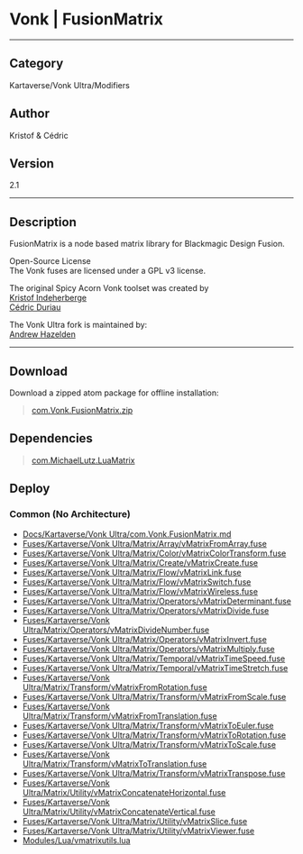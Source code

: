 # Vonk | FusionMatrix
___

## Category
Kartaverse/Vonk Ultra/Modifiers

## Author
Kristof & Cédric

## Version
2.1

___

## Description
<p>FusionMatrix is a node based matrix library for Blackmagic Design Fusion.</p>

<p>Open-Source License<br>
The Vonk fuses are licensed under a GPL v3 license.</p>

<p>The original Spicy Acorn Vonk toolset was created by<br>
<a href="mailto:xmnr0x23@gmail.com">Kristof Indeherberge</a><br>
<a href="mailto:duriau.cedric@live.be">C&eacute;dric Duriau</a></p>

<p>The Vonk Ultra fork is maintained by:<br>
<a href="mailto:andrew@andrewhazelden.com">Andrew Hazelden</a></p>

___

## Download

Download a zipped atom package for offline installation:
> [com.Vonk.FusionMatrix.zip](https://gitlab.com/WeSuckLess/Reactor/-/archive/master/Reactor-master.zip?path=Atoms/com.Vonk.FusionMatrix)  

## Dependencies

> [com.MichaelLutz.LuaMatrix](com.MichaelLutz.LuaMatrix.md)  
## Deploy

### Common (No Architecture)

<ul>
<li><a href="https://gitlab.com/WeSuckLess/Reactor/-/blob/master/Atoms/com.Vonk.FusionMatrix/Docs/Kartaverse/Vonk Ultra/com.Vonk.FusionMatrix.md?ref_type=heads">Docs/Kartaverse/Vonk Ultra/com.Vonk.FusionMatrix.md</a></li>
<li><a href="https://gitlab.com/WeSuckLess/Reactor/-/blob/master/Atoms/com.Vonk.FusionMatrix/Fuses/Kartaverse/Vonk Ultra/Matrix/Array/vMatrixFromArray.fuse?ref_type=heads">Fuses/Kartaverse/Vonk Ultra/Matrix/Array/vMatrixFromArray.fuse</a></li>
<li><a href="https://gitlab.com/WeSuckLess/Reactor/-/blob/master/Atoms/com.Vonk.FusionMatrix/Fuses/Kartaverse/Vonk Ultra/Matrix/Color/vMatrixColorTransform.fuse?ref_type=heads">Fuses/Kartaverse/Vonk Ultra/Matrix/Color/vMatrixColorTransform.fuse</a></li>
<li><a href="https://gitlab.com/WeSuckLess/Reactor/-/blob/master/Atoms/com.Vonk.FusionMatrix/Fuses/Kartaverse/Vonk Ultra/Matrix/Create/vMatrixCreate.fuse?ref_type=heads">Fuses/Kartaverse/Vonk Ultra/Matrix/Create/vMatrixCreate.fuse</a></li>
<li><a href="https://gitlab.com/WeSuckLess/Reactor/-/blob/master/Atoms/com.Vonk.FusionMatrix/Fuses/Kartaverse/Vonk Ultra/Matrix/Flow/vMatrixLink.fuse?ref_type=heads">Fuses/Kartaverse/Vonk Ultra/Matrix/Flow/vMatrixLink.fuse</a></li>
<li><a href="https://gitlab.com/WeSuckLess/Reactor/-/blob/master/Atoms/com.Vonk.FusionMatrix/Fuses/Kartaverse/Vonk Ultra/Matrix/Flow/vMatrixSwitch.fuse?ref_type=heads">Fuses/Kartaverse/Vonk Ultra/Matrix/Flow/vMatrixSwitch.fuse</a></li>
<li><a href="https://gitlab.com/WeSuckLess/Reactor/-/blob/master/Atoms/com.Vonk.FusionMatrix/Fuses/Kartaverse/Vonk Ultra/Matrix/Flow/vMatrixWireless.fuse?ref_type=heads">Fuses/Kartaverse/Vonk Ultra/Matrix/Flow/vMatrixWireless.fuse</a></li>
<li><a href="https://gitlab.com/WeSuckLess/Reactor/-/blob/master/Atoms/com.Vonk.FusionMatrix/Fuses/Kartaverse/Vonk Ultra/Matrix/Operators/vMatrixDeterminant.fuse?ref_type=heads">Fuses/Kartaverse/Vonk Ultra/Matrix/Operators/vMatrixDeterminant.fuse</a></li>
<li><a href="https://gitlab.com/WeSuckLess/Reactor/-/blob/master/Atoms/com.Vonk.FusionMatrix/Fuses/Kartaverse/Vonk Ultra/Matrix/Operators/vMatrixDivide.fuse?ref_type=heads">Fuses/Kartaverse/Vonk Ultra/Matrix/Operators/vMatrixDivide.fuse</a></li>
<li><a href="https://gitlab.com/WeSuckLess/Reactor/-/blob/master/Atoms/com.Vonk.FusionMatrix/Fuses/Kartaverse/Vonk Ultra/Matrix/Operators/vMatrixDivideNumber.fuse?ref_type=heads">Fuses/Kartaverse/Vonk Ultra/Matrix/Operators/vMatrixDivideNumber.fuse</a></li>
<li><a href="https://gitlab.com/WeSuckLess/Reactor/-/blob/master/Atoms/com.Vonk.FusionMatrix/Fuses/Kartaverse/Vonk Ultra/Matrix/Operators/vMatrixInvert.fuse?ref_type=heads">Fuses/Kartaverse/Vonk Ultra/Matrix/Operators/vMatrixInvert.fuse</a></li>
<li><a href="https://gitlab.com/WeSuckLess/Reactor/-/blob/master/Atoms/com.Vonk.FusionMatrix/Fuses/Kartaverse/Vonk Ultra/Matrix/Operators/vMatrixMultiply.fuse?ref_type=heads">Fuses/Kartaverse/Vonk Ultra/Matrix/Operators/vMatrixMultiply.fuse</a></li>
<li><a href="https://gitlab.com/WeSuckLess/Reactor/-/blob/master/Atoms/com.Vonk.FusionMatrix/Fuses/Kartaverse/Vonk Ultra/Matrix/Temporal/vMatrixTimeSpeed.fuse?ref_type=heads">Fuses/Kartaverse/Vonk Ultra/Matrix/Temporal/vMatrixTimeSpeed.fuse</a></li>
<li><a href="https://gitlab.com/WeSuckLess/Reactor/-/blob/master/Atoms/com.Vonk.FusionMatrix/Fuses/Kartaverse/Vonk Ultra/Matrix/Temporal/vMatrixTimeStretch.fuse?ref_type=heads">Fuses/Kartaverse/Vonk Ultra/Matrix/Temporal/vMatrixTimeStretch.fuse</a></li>
<li><a href="https://gitlab.com/WeSuckLess/Reactor/-/blob/master/Atoms/com.Vonk.FusionMatrix/Fuses/Kartaverse/Vonk Ultra/Matrix/Transform/vMatrixFromRotation.fuse?ref_type=heads">Fuses/Kartaverse/Vonk Ultra/Matrix/Transform/vMatrixFromRotation.fuse</a></li>
<li><a href="https://gitlab.com/WeSuckLess/Reactor/-/blob/master/Atoms/com.Vonk.FusionMatrix/Fuses/Kartaverse/Vonk Ultra/Matrix/Transform/vMatrixFromScale.fuse?ref_type=heads">Fuses/Kartaverse/Vonk Ultra/Matrix/Transform/vMatrixFromScale.fuse</a></li>
<li><a href="https://gitlab.com/WeSuckLess/Reactor/-/blob/master/Atoms/com.Vonk.FusionMatrix/Fuses/Kartaverse/Vonk Ultra/Matrix/Transform/vMatrixFromTranslation.fuse?ref_type=heads">Fuses/Kartaverse/Vonk Ultra/Matrix/Transform/vMatrixFromTranslation.fuse</a></li>
<li><a href="https://gitlab.com/WeSuckLess/Reactor/-/blob/master/Atoms/com.Vonk.FusionMatrix/Fuses/Kartaverse/Vonk Ultra/Matrix/Transform/vMatrixToEuler.fuse?ref_type=heads">Fuses/Kartaverse/Vonk Ultra/Matrix/Transform/vMatrixToEuler.fuse</a></li>
<li><a href="https://gitlab.com/WeSuckLess/Reactor/-/blob/master/Atoms/com.Vonk.FusionMatrix/Fuses/Kartaverse/Vonk Ultra/Matrix/Transform/vMatrixToRotation.fuse?ref_type=heads">Fuses/Kartaverse/Vonk Ultra/Matrix/Transform/vMatrixToRotation.fuse</a></li>
<li><a href="https://gitlab.com/WeSuckLess/Reactor/-/blob/master/Atoms/com.Vonk.FusionMatrix/Fuses/Kartaverse/Vonk Ultra/Matrix/Transform/vMatrixToScale.fuse?ref_type=heads">Fuses/Kartaverse/Vonk Ultra/Matrix/Transform/vMatrixToScale.fuse</a></li>
<li><a href="https://gitlab.com/WeSuckLess/Reactor/-/blob/master/Atoms/com.Vonk.FusionMatrix/Fuses/Kartaverse/Vonk Ultra/Matrix/Transform/vMatrixToTranslation.fuse?ref_type=heads">Fuses/Kartaverse/Vonk Ultra/Matrix/Transform/vMatrixToTranslation.fuse</a></li>
<li><a href="https://gitlab.com/WeSuckLess/Reactor/-/blob/master/Atoms/com.Vonk.FusionMatrix/Fuses/Kartaverse/Vonk Ultra/Matrix/Transform/vMatrixTranspose.fuse?ref_type=heads">Fuses/Kartaverse/Vonk Ultra/Matrix/Transform/vMatrixTranspose.fuse</a></li>
<li><a href="https://gitlab.com/WeSuckLess/Reactor/-/blob/master/Atoms/com.Vonk.FusionMatrix/Fuses/Kartaverse/Vonk Ultra/Matrix/Utility/vMatrixConcatenateHorizontal.fuse?ref_type=heads">Fuses/Kartaverse/Vonk Ultra/Matrix/Utility/vMatrixConcatenateHorizontal.fuse</a></li>
<li><a href="https://gitlab.com/WeSuckLess/Reactor/-/blob/master/Atoms/com.Vonk.FusionMatrix/Fuses/Kartaverse/Vonk Ultra/Matrix/Utility/vMatrixConcatenateVertical.fuse?ref_type=heads">Fuses/Kartaverse/Vonk Ultra/Matrix/Utility/vMatrixConcatenateVertical.fuse</a></li>
<li><a href="https://gitlab.com/WeSuckLess/Reactor/-/blob/master/Atoms/com.Vonk.FusionMatrix/Fuses/Kartaverse/Vonk Ultra/Matrix/Utility/vMatrixSlice.fuse?ref_type=heads">Fuses/Kartaverse/Vonk Ultra/Matrix/Utility/vMatrixSlice.fuse</a></li>
<li><a href="https://gitlab.com/WeSuckLess/Reactor/-/blob/master/Atoms/com.Vonk.FusionMatrix/Fuses/Kartaverse/Vonk Ultra/Matrix/Utility/vMatrixViewer.fuse?ref_type=heads">Fuses/Kartaverse/Vonk Ultra/Matrix/Utility/vMatrixViewer.fuse</a></li>
<li><a href="https://gitlab.com/WeSuckLess/Reactor/-/blob/master/Atoms/com.Vonk.FusionMatrix/Modules/Lua/vmatrixutils.lua?ref_type=heads">Modules/Lua/vmatrixutils.lua</a></li>
</ul>
